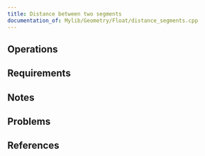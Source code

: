```yaml
---
title: Distance between two segments
documentation_of: Mylib/Geometry/Float/distance_segments.cpp
---
```


## Operations

## Requirements

## Notes

## Problems

## References
